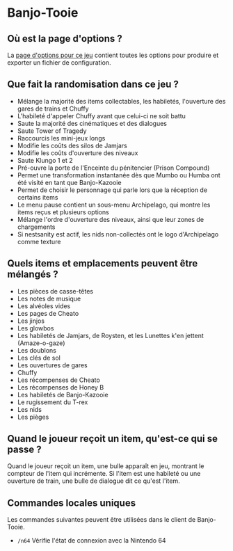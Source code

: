 # Banjo-Tooie

## Où est la page d'options ?

La [page d'options pour ce jeu](../player-options) contient toutes les options pour produire et exporter un fichier de configuration.

## Que fait la randomisation dans ce jeu ?

- Mélange la majorité des items collectables, les habiletés, l'ouverture des gares de trains et Chuffy
- L'habileté d'appeler Chuffy avant que celui-ci ne soit battu
- Saute la majorité des cinématiques et des dialogues
- Saute Tower of Tragedy
- Raccourcis les mini-jeux longs
- Modifie les coûts des silos de Jamjars
- Modifie les coûts d'ouverture des niveaux
- Saute Klungo 1 et 2
- Pré-ouvre la porte de l'Enceinte du pénitencier (Prison Compound)
- Permet une transformation instantanée dès que Mumbo ou Humba ont été visité en tant que Banjo-Kazooie
- Permet de choisir le personnage qui parle lors que la réception de certains items
- Le menu pause contient un sous-menu Archipelago, qui montre les items reçus et plusieurs options
- Mélange l'ordre d'ouverture des niveaux, ainsi que leur zones de chargements
- Si nestsanity est actif, les nids non-collectés ont le logo d'Archipelago comme texture

## Quels items et emplacements peuvent être mélangés ?

- Les pièces de casse-têtes
- Les notes de musique
- Les alvéoles vides
- Les pages de Cheato
- Les jinjos
- Les glowbos
- Les habiletés de Jamjars, de Roysten, et les Lunettes k'en jettent (Amaze-o-gaze)
- Les doublons
- Les clés de sol
- Les ouvertures de gares
- Chuffy
- Les récompenses de Cheato
- Les récompenses de Honey B
- Les habiletés de Banjo-Kazooie
- Le rugissement du T-rex
- Les nids
- Les pièges

## Quand le joueur reçoit un item, qu'est-ce qui se passe ?

Quand le joueur reçoit un item, une bulle apparaît en jeu, montrant le compteur de l'item qui incrémente. Si l'item est une habileté ou une ouverture de train, une bulle de dialogue dit ce qu'est l'item.

## Commandes locales uniques

Les commandes suivantes peuvent être utilisées dans le client de Banjo-Tooie.

- `/n64` Vérifie l'état de connexion avec la Nintendo 64